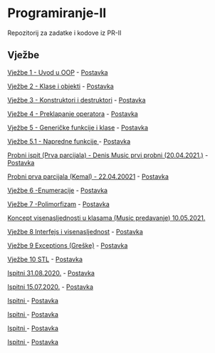 # Programiranje-II
Repozitorij za zadatke i kodove iz PR-II

## Vježbe 

[Vježbe 1 - Uvod u OOP](Vježbe/Vjezbe%201.cpp) - [Postavka](https://github.com/Infinity-Vault/Programiranje-II/raw/main/Vje%C5%BEbe/Postavke/V1_Postavka.docx)

[Vježbe 2 - Klase i objekti](Vježbe/VJezbe%202.cpp) - [Postavka](https://github.com/Infinity-Vault/Programiranje-II/raw/main/Vje%C5%BEbe/Postavke/V2_Postavka.docx)

[Vježbe 3 - Konstruktori i destruktori](Vježbe/Vjezbe%203.cpp) - [Postavka](https://github.com/Infinity-Vault/Programiranje-II/raw/main/Vje%C5%BEbe/Postavke/V3_Postavka.docx)

[Vježbe 4 - Preklapanje operatora](Vježbe/Vjezbe%204.cpp) - [Postavka](https://github.com/Infinity-Vault/Programiranje-II/raw/main/Vje%C5%BEbe/Postavke/V4_Postavka.docx)

[Vježbe 5 - Generičke funkcije i klase](Vježbe/Vjezbe%205.cpp) - [Postavka](https://github.com/Infinity-Vault/Programiranje-II/raw/main/Vje%C5%BEbe/Postavke/V5_Postavka.docx)

[Vježbe 5.1 - Napredne funkcije ](Vježbe/Vjezbe%205.1.cpp) - [Postavka](https://github.com/Infinity-Vault/Programiranje-II/raw/main/Vje%C5%BEbe/Postavke/Postavka%205.1.docx)

[Probni ispit (Prva parcijala) - Denis Music prvi probni (20.04.2021.)](Vježbe/Probni%20ispit%20(Prva%20parcijala).cpp) - [Postavka](https://github.com/Infinity-Vault/Programiranje-II/raw/main/Vje%C5%BEbe/Postavke/Music%20probni%20.docx)

[Probni prva parcijala (Kemal) - 22.04.20021](Vježbe/Probni%20prva%20parcijala%20(Kemal).cpp) - [Postavka](https://github.com/Infinity-Vault/Programiranje-II/raw/main/Vje%C5%BEbe/Postavke/Kemal%20probni%20postavka.docx)

[Vježbe 6 -Enumeracije](https://github.com/Infinity-Vault/Programiranje-II/blob/main/Vje%C5%BEbe/Vjezbe%206.cpp) - [Postavka](https://github.com/Infinity-Vault/Programiranje-II/raw/main/Vje%C5%BEbe/Postavke/V6_Postavka.docx)

[Vježbe 7 -Polimorfizam](https://github.com/Infinity-Vault/Programiranje-II/blob/main/Vje%C5%BEbe/Vjezbe%207.cpp) - [Postavka](https://github.com/Infinity-Vault/Programiranje-II/raw/main/Vje%C5%BEbe/Postavke/V7_Postavka.docx)

[Koncept visenasljednosti u klasama (Music predavanje) 10.05.2021.](https://github.com/Infinity-Vault/Programiranje-II/blob/main/Vje%C5%BEbe/Koncept%20visenasljednosti%20u%20klasama.cpp)

[Vježbe 8 Interfejs i visenasljednost](https://github.com/Infinity-Vault/Programiranje-II/blob/main/Vje%C5%BEbe/Vjezbe%208.cpp) - [Postavka](https://github.com/Infinity-Vault/Programiranje-II/raw/main/Vje%C5%BEbe/Postavke/V8_Postavka.docx)

[Vježbe 9 Exceptions (Greške)](https://github.com/Infinity-Vault/Programiranje-II/blob/main/Vje%C5%BEbe/Vjezbe%209.cpp) - [Postavka](https://github.com/Infinity-Vault/Programiranje-II/raw/main/Vje%C5%BEbe/Postavke/V9_Rjesenje.docx)

[Vježbe 10  STL](https://github.com/Infinity-Vault/Programiranje-II/blob/main/Vje%C5%BEbe/Vjezbe%2010.cpp) - [Postavka](https://github.com/Infinity-Vault/Programiranje-II/raw/main/Vje%C5%BEbe/Postavke/V10_Postavka.docx)

[Ispitni 31.08.2020.](https://github.com/Infinity-Vault/Programiranje-II/blob/main/Ispitni%20zadaci/Ispitni%2031.08.2020.cpp) - [Postavka](https://github.com/Infinity-Vault/Programiranje-II/raw/main/Ispitni%20zadaci/Postavke/Ispitni%2031.08.2020.%20postavka.docx)


[Ispitni 15.07.2020.]() - [Postavka](https://github.com/Infinity-Vault/Programiranje-II/raw/main/Ispitni%20zadaci/Postavke/Ispitni%2015.07.2020.%20postavka.docx)

[Ispitni ]() - [Postavka](https://github.com/Infinity-Vault/Programiranje-II/raw/main/Ispitni%20zadaci/Postavke/Ispitni%2031.08.2020.%20postavka.docx)


[Ispitni ]() - [Postavka](https://github.com/Infinity-Vault/Programiranje-II/raw/main/Ispitni%20zadaci/Postavke/Ispitni%2031.08.2020.%20postavka.docx)


[Ispitni ]() - [Postavka](https://github.com/Infinity-Vault/Programiranje-II/raw/main/Ispitni%20zadaci/Postavke/Ispitni%2031.08.2020.%20postavka.docx)


[Ispitni ]() - [Postavka](https://github.com/Infinity-Vault/Programiranje-II/raw/main/Ispitni%20zadaci/Postavke/Ispitni%2031.08.2020.%20postavka.docx)